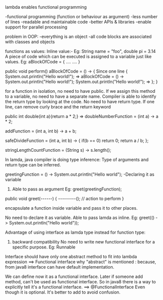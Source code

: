 lambda enables functional programming

-functional programming (function or behaviour as argument)
-less number of lines
-readable and maintainable code
-better APIs & libraries
-enable support for parallel processing

problem in OOP:
-everything is an object
-all code blocks are associated with classes and objects

functions as values:
Inline value:- Eg: String name = "foo", double pi = 3.14
A piece of code which can be executed is assigned to a variable just like values.
Eg: aBlockOfCode = {
....
....
}

public void perform()													aBlockOfCode = () -> {							Since one line
{																			System.out.println("Hello world!");				=> 				aBlockOfCode = () -> System.out.println("Hello world!");
	System.out.println("Hello world!");              =>					};
}

for a function in isolation, no need to have public. If we assign this method to a variable, no need to have a separate name. Compiler is able to identify the return type
by looking at the code. No need to have return type.
If one line, can remove curly brace and the return keyword

public int double(int a){return a * 2;}              =>                doubleNumberFunction = (int a) -> a * 2;

addFunction = (int a, int b) -> a + b;

safeDivideFunction = (int a, int b) -> {
	if(b == 0) return 0;
	return a / b;
};

stringLengthCountFunction = (String s) -> s.length();

In lamda, java compiler is doing type inference: Type of arguments and return type can be inferred.

greetingFunction = () -> System.out.println("Hello world");
-Declaring it as variable
1. Able to  pass as argument Eg: greet(greetingFunction);

public void greet(------)
{
	---------(); // action to perform
}

encapsulate a function inside variable and pass it to other places.

No need to declare it as variable. Able to pass lamda as inline. Eg: greet(() -> System.out.println("Hello world"));

Advantage of using interface as lamda type instead for function type:
1. backward compatibility
No need to write new functional interface for a specific purpose. Eg: Runnable

Interface should have only one abstract method to fit into lambda expression ==> Functional interface
why "abstract" is mentioned : because, from java8 interface can have default implementation.

We can define now it as a functional interface. Later if someone add method, can't be used as functional interface.
So in java8 there is a way to explicitly tell it's a functional interface. ==> @FunctionalInterface
Even though it is optional. It's better to add to avoid confusion.
